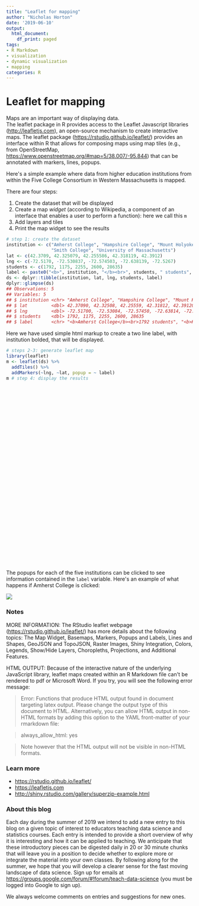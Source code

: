 ```yaml
---
title: "Leaflet for mapping"
author: "Nicholas Horton"
date: '2019-06-10'
output:
  html_document:
    df_print: paged
tags:
- R Markdown
- visualization
- dynamic visualization
- mapping
categories: R
---
```




# Leaflet for mapping

Maps are an important way of displaying data.  
The leaflet package in R provides access to the Leaflet Javascript libraries (http://leafletjs.com), an open-source mechanism to create interactive maps.  The leaflet package (https://rstudio.github.io/leaflet/) provides an interface within R that allows for composing maps using map tiles (e.g., from OpenStreetMap, https://www.openstreetmap.org/#map=5/38.007/-95.844) that can be annotated with markers, lines, popups.

Here's a simple example where data from higher education institutions from within the Five College Consortium in Western Massachusetts is mapped.

There are four steps:

1. Create the dataset that will be displayed
2. Create a map *widget* (according to Wikipedia, a component of an interface that enables a user to perform a function): here we call this `m`
3. Add layers and tiles
4. Print the map widget to see the results


```r
# step 1: create the dataset
institution <- c("Amherst College", "Hampshire College", "Mount Holyoke College",
                 "Smith College", "University of Massachusetts")
lat <- c(42.3709, 42.325079, 42.255586, 42.318119, 42.3912)
lng <- c(-72.5170, -72.530837, -72.574503, -72.638139, -72.5267)
students <- c(1792, 1175, 2255, 2600, 28635)
label <- paste0("<b>", institution, "</b><br>", students, " students", sep="")
ds <- dplyr::tibble(institution, lat, lng, students, label)
dplyr::glimpse(ds)
## Observations: 5
## Variables: 5
## $ institution <chr> "Amherst College", "Hampshire College", "Mount Hol...
## $ lat         <dbl> 42.37090, 42.32508, 42.25559, 42.31812, 42.39120
## $ lng         <dbl> -72.51700, -72.53084, -72.57450, -72.63814, -72.52670
## $ students    <dbl> 1792, 1175, 2255, 2600, 28635
## $ label       <chr> "<b>Amherst College</b><br>1792 students", "<b>Ham...
```

Here we have used simple html markup to create a two line label, with institution bolded, that will be displayed.


```r
# steps 2-3: generate leaflet map 
library(leaflet)
m <- leaflet(ds) %>% 
  addTiles() %>% 
  addMarkers(~lng, ~lat, popup = ~ label)
m # step 4: display the results
```

<!--html_preserve--><div id="htmlwidget-58b91c55aaf411186c96" style="width:672px;height:480px;" class="leaflet html-widget"></div>
<script type="application/json" data-for="htmlwidget-58b91c55aaf411186c96">{"x":{"options":{"crs":{"crsClass":"L.CRS.EPSG3857","code":null,"proj4def":null,"projectedBounds":null,"options":{}}},"calls":[{"method":"addTiles","args":["//{s}.tile.openstreetmap.org/{z}/{x}/{y}.png",null,null,{"minZoom":0,"maxZoom":18,"maxNativeZoom":null,"tileSize":256,"subdomains":"abc","errorTileUrl":"","tms":false,"continuousWorld":false,"noWrap":false,"zoomOffset":0,"zoomReverse":false,"opacity":1,"zIndex":null,"unloadInvisibleTiles":null,"updateWhenIdle":null,"detectRetina":false,"reuseTiles":false,"attribution":"&copy; <a href=\"http://openstreetmap.org\">OpenStreetMap<\/a> contributors, <a href=\"http://creativecommons.org/licenses/by-sa/2.0/\">CC-BY-SA<\/a>"}]},{"method":"addMarkers","args":[[42.3709,42.325079,42.255586,42.318119,42.3912],[-72.517,-72.530837,-72.574503,-72.638139,-72.5267],null,null,null,{"clickable":true,"draggable":false,"keyboard":true,"title":"","alt":"","zIndexOffset":0,"opacity":1,"riseOnHover":false,"riseOffset":250},["<b>Amherst College<\/b><br>1792 students","<b>Hampshire College<\/b><br>1175 students","<b>Mount Holyoke College<\/b><br>2255 students","<b>Smith College<\/b><br>2600 students","<b>University of Massachusetts<\/b><br>28635 students"],null,null,null,null,null,null]}],"limits":{"lat":[42.255586,42.3912],"lng":[-72.638139,-72.517]}},"evals":[],"jsHooks":[]}</script><!--/html_preserve-->
The popups for each of the five institutions can be clicked to see information contained in the `label` variable.  Here's an example of what happens if Amherst College is clicked:

![](/post/leaflet/popup.png)

### Notes

MORE INFORMATION: The RStudio leaflet webpage (https://rstudio.github.io/leaflet/) has more details about the following topics: The Map Widget, Basemaps, Markers, Popups and Labels, Lines and Shapes, GeoJSON and TopoJSON, Raster Images, Shiny Integration, Colors, Legends, Show/Hide Layers, Choropleths, Projections, and Additional Features.

HTML OUTPUT: Because of the interactive nature of the underlying JavaScript library, leaflet maps created within an R Markdown file can't be rendered to pdf or Microsoft Word.  If you try, you will see the following error message:

> Error: Functions that produce HTML output found in document targeting latex output.
Please change the output type of this document to HTML. Alternatively, you can allow
HTML output in non-HTML formats by adding this option to the YAML front-matter of
your rmarkdown file:

> always_allow_html: yes

> Note however that the HTML output will not be visible in non-HTML formats.


### Learn more

- https://rstudio.github.io/leaflet/
- https://leafletjs.com
- http://shiny.rstudio.com/gallery/superzip-example.html

### About this blog 

Each day during the summer of 2019 we intend to add a new entry to this blog on a given topic of interest to educators teaching data science and statistics courses. Each entry is intended to provide a short overview of why it is interesting and how it can be applied to teaching. We anticipate that these introductory pieces can be digested daily in 20 or 30 minute chunks that will leave you in a position to decide whether to explore more or integrate the material into your own classes. By following along for the summer, we hope that you will develop a clearer sense for the fast moving landscape of data science. Sign up for emails at https://groups.google.com/forum/#!forum/teach-data-science (you must be logged into Google to sign up).

We always welcome comments on entries and suggestions for new ones.

